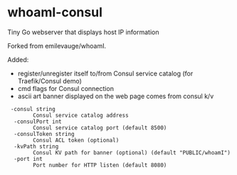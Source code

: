 # whoamI-consul

Tiny Go webserver that displays host IP information

Forked from emilevauge/whoamI.

Added: 
 - register/unregister itself to/from Consul service catalog (for Traefik/Consul demo)
 - cmd flags for Consul connection
 - ascii art banner displayed on the web page comes from consul k/v

```Usage: whoamI
 -consul string
        Consul service catalog address
  -consulPort int
        Consul service catalog port (default 8500)
  -consulToken string
        Consul ACL token (optional)
  -kvPath string
        Consul KV path for banner (optional) (default "PUBLIC/whoamI")
  -port int
        Port number for HTTP listen (default 8080)

```
